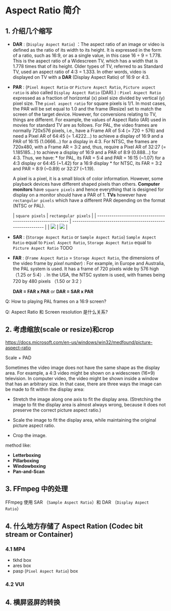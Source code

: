 # Aspect Ratio 简介

## 1. 介绍几个缩写
- **DAR** : (`Display Aspect Ratio`) ：The aspect ratio of an image or video is defined as the ratio of its  width to its height. It is expressed in the form of a ratio, such as  16:9, or as a single value, in this case 16 ÷ 9 = 1.778. This is the  aspect ratio of a Widescreen TV, which has a width that is 1.778 times  that of its height. Older types of TV, referred to as Standard TV, used  an aspect ratio of 4:3 = 1.333. In other words, video is displayed on TV with a **DAR** (Display Aspect Ratio) of 16:9 or 4:3. 

- **PAR** : (`Pixel Aspect Ratio` or `Picture Aspect Ratio`, `Picture aspect ratio` is also called `Display Aspect Ratio` (DAR).) :  `Pixel Aspect Ratio` expressed as a fraction of horizontal (x) pixel size divided by vertical (y) pixel size. The `pixel aspect ratio` for square pixels is 1/1. In most cases, the PAR will be set equal to 1.0 and the frame (Resize)  set to match the screen of the target device. However, for conversions  relating to TV, things are different. For example, the values of Aspect  Ratio (AR) used in movies for standard TV are as follows. For PAL, the video frames are normally 720x576 pixels, i.e., have a  Frame AR of 5:4 (= 720 ÷ 576) and need a Pixel AR of 64:45 (= 1.4222...) to achieve a display of 16:9 and a PAR of 16:15 (1.0666...) for a  display in 4:3. For NTSC, the frames are 720x480, with a Frame AR = 3:2  and, thus, require a Pixel AR of 32:27 (= 1.185185...) to achieve a  display of 16:9 and a PAR of 8:9 (0.888...) for 4:3. Thus, we have:
   \* for PAL, its FAR = 5:4 and PAR = 16:15 (~1.07) for a 4:3 display or 64:45 (~1.42) for a 16:9 display
   \* for NTSC, its FAR = 3:2 and PAR = 8:9 (~0.89) or 32:27 (~1.19).

  A pixel is a pixel, it is a small block of color information. However, some playback devices have different shaped pixels than others. **Computer monitors** have `square pixels` and hence everything that is designed for display on a monitor should have a PAR of 1. **TVs** however have `rectangular pixels` which have a different PAR depending on the format (NTSC or PAL).
  
  
  | `square pixels`                                                | `rectangular pixels`                                         |
| ------------------------------------------------------------ | ------------------------------------------------------------ |
  | ![](/home/barry/Sources/ffmpeg_build/images/220px-PAR-1to1.svg.png) | ![](/home/barry/Sources/ffmpeg_build/images/220px-PAR-2to1.svg.png) |


- **SAR** : (`Storage Aspect Ratio` or `Sample Aspect Ratio`) `Sample Aspect Ratio` equal to `Pixel Aspect Ratio`, `Storage Aspect Ratio` equal to `Picture Aspect Ratio` TODO

- **FAR** : (`Frame Aspect Ratio` = `Storage Aspect Ratio`, the dimensions of the video frame by *pixel number*) : For example, in Europe and Australia, the PAL system is used. It has a  frame of 720 pixels wide by 576 high（1.25 or 5:4）. In the USA, the NTSC system is  used, with frames being 720 by 480 pixels （1.50 or 3:2 ）

  **DAR = FAR x PAR** or **DAR = SAR x PAR**

Q:  How to playing PAL frames on a 16:9 screen?

Q: Aspect Ratio 和 Screen resolution 是什么关系?

## 2. 考虑缩放(scale or resize)和crop

https://docs.microsoft.com/en-us/windows/win32/medfound/picture-aspect-ratio

Scale + PAD

Sometimes the video image does not have the same shape as the display area. For example, a 4:3 video might be shown on a widescreen (16×9)  television. In computer video, the video might be shown inside a window  that has an arbitrary size. In that case, there are three ways the image can be made to fit within the display area:

- Stretch the image along one axis to fit the display area. (Stretching the image to fit the display area is almost always wrong,  because it does not preserve the correct picture aspect ratio.)

- Scale the image to fit the display area, while maintaining the original picture aspect ratio.

- Crop the image.

method like:

- **Letterboxing**
- **Pillarboxing**
- **Windowboxing**
- **Pan-and-Scan**

## 3. FFmpeg 中的处理

FFmpeg 使用 SAR （`Sample Aspect Ratio`）和 DAR （`Display Aspect Ratio`）

## 4. 什么地方存储了 Aspect Ration (Codec bit stream or Container)

### 4.1 MP4
- tkhd box
- ares box
- pasp  (`Pixel Aspect Ratio`) box

### 4.2 VUI

## 4. 横屏竖屏的转换

